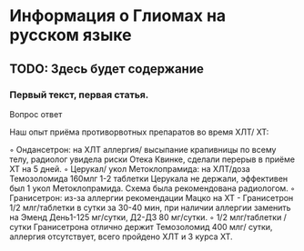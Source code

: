 # Информация о Глиомах на русском языке

## TODO: Здесь будет содержание
### Первый текст, первая статья. 
Вопрос ответ

Наш опыт приёма противорвотных препаратов во время ХЛТ/ ХТ: 

 ◦ Ондансетрон: на ХЛТ аллергия/ высыпание крапивницы по всему телу, радиолог увидела риски Отека Квинке, сделали перерыв в приёме ХТ на 5 дней.
 ◦ Церукал/ укол Метоклопрамида: на ХЛТ/доза Темозоломида 160млг 1-2 таблетки Церукала не держали, эффективен был 1 укол Метоклопрамида. Схема была рекомендована радиологом.
 ◦ Гранисетрон: из-за аллергии рекомендации Мацко на ХТ - Гранисетрон 1/2 млг/таблетки в сутки за 30-40 мин, при наличии аллергии заменить на Эменд День1-125 мг/сутки, Д2-Д3 80 мг/сутки.
 ◦ 1/2 млг/таблетки / сутки Гранисетрона отлично держит Темозоломид 400 млг/ сутки, аллергия отсутствует, всего пройдено ХЛТ и 3 курса ХТ.

